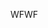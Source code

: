 <span data-ttu-id="646f5-101">WF</span><span class="sxs-lookup"><span data-stu-id="646f5-101">WF</span></span>